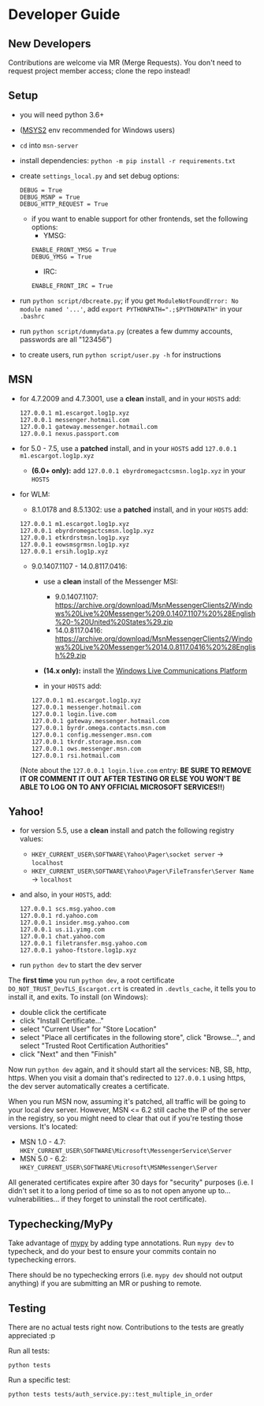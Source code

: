 # Developer Guide

## New Developers

Contributions are welcome via MR (Merge Requests). You don't need to request project member access; clone the repo instead!

## Setup 

- you will need python 3.6+
- ([MSYS2](https://github.com/valtron/llvm-stuff/wiki/Set-up-Windows-dev-environment-with-MSYS2) env recommended for Windows users)
- `cd` into `msn-server`
- install dependencies: `python -m pip install -r requirements.txt`
- create `settings_local.py` and set debug options:
	```
	DEBUG = True
	DEBUG_MSNP = True
	DEBUG_HTTP_REQUEST = True
	```
	- if you want to enable support for other frontends, set the following options:
		- YMSG:
		```
		ENABLE_FRONT_YMSG = True
		DEBUG_YMSG = True
		```
		- IRC:
		```
		ENABLE_FRONT_IRC = True
		```
- run `python script/dbcreate.py`; if you get `ModuleNotFoundError: No module named '...'`, add `export PYTHONPATH=".;$PYTHONPATH"` in your `.bashrc`
- run `python script/dummydata.py` (creates a few dummy accounts, passwords are all "123456")

- to create users, run `python script/user.py -h` for instructions

## MSN

- for 4.7.2009 and 4.7.3001, use a **clean** install, and in your `HOSTS` add:
	```
	127.0.0.1 m1.escargot.log1p.xyz
	127.0.0.1 messenger.hotmail.com
	127.0.0.1 gateway.messenger.hotmail.com
	127.0.0.1 nexus.passport.com
	```
- for 5.0 - 7.5, use a **patched** install, and in your `HOSTS` add `127.0.0.1 m1.escargot.log1p.xyz`
	- **(6.0+ only):** add `127.0.0.1 ebyrdromegactcsmsn.log1p.xyz` in your `HOSTS`
- for WLM:
	- 8.1.0178 and 8.5.1302: use a **patched** install, and in your `HOSTS` add:
	```
	127.0.0.1 m1.escargot.log1p.xyz
	127.0.0.1 ebyrdromegactcsmsn.log1p.xyz
	127.0.0.1 etkrdrstmsn.log1p.xyz
	127.0.0.1 eowsmsgrmsn.log1p.xyz
	127.0.0.1 ersih.log1p.xyz
	```
	- 9.0.1407.1107 - 14.0.8117.0416:
		- use a **clean** install of the Messenger MSI:
			- 9.0.1407.1107: https://archive.org/download/MsnMessengerClients2/Windows%20Live%20Messenger%209.0.1407.1107%20%28English%20-%20United%20States%29.zip
			- 14.0.8117.0416: https://archive.org/download/MsnMessengerClients2/Windows%20Live%20Messenger%2014.0.8117.0416%20%28English%29.zip
		
		- **(14.x only):** install the [Windows Live Communications Platform](http://messenger.jonathankay.com/redir/w3qfe2update/contacts.asp)
		
		- in your `HOSTS` add:
		```
		127.0.0.1 m1.escargot.log1p.xyz
		127.0.0.1 messenger.hotmail.com
		127.0.0.1 login.live.com
		127.0.0.1 gateway.messenger.hotmail.com
		127.0.0.1 byrdr.omega.contacts.msn.com
		127.0.0.1 config.messenger.msn.com
		127.0.0.1 tkrdr.storage.msn.com
		127.0.0.1 ows.messenger.msn.com
		127.0.0.1 rsi.hotmail.com
		```
	
	(Note about the `127.0.0.1 login.live.com` entry: **BE SURE TO REMOVE IT OR COMMENT IT OUT AFTER TESTING OR ELSE YOU WON'T BE ABLE TO LOG ON TO ANY OFFICIAL MICROSOFT SERVICES!!**)

## Yahoo!

- for version 5.5, use a **clean** install and patch the following registry values:
	- `HKEY_CURRENT_USER\SOFTWARE\Yahoo\Pager\socket server` -> `localhost`
	- `HKEY_CURRENT_USER\SOFTWARE\Yahoo\Pager\FileTransfer\Server Name` -> `localhost`

- and also, in your `HOSTS`, add:
	```
	127.0.0.1 scs.msg.yahoo.com
	127.0.0.1 rd.yahoo.com
	127.0.0.1 insider.msg.yahoo.com
	127.0.0.1 us.i1.yimg.com
	127.0.0.1 chat.yahoo.com
	127.0.0.1 filetransfer.msg.yahoo.com
	127.0.0.1 yahoo-ftstore.log1p.xyz
	```

- run `python dev` to start the dev server

The **first time** you run `python dev`, a root certificate `DO_NOT_TRUST_DevTLS_Escargot.crt` is created in `.devtls_cache`,
it tells you to install it, and exits. To install (on Windows):

- double click the certificate
- click "Install Certificate..."
- select "Current User" for "Store Location"
- select "Place all certificates in the following store", click "Browse...", and select "Trusted Root Certification Authorities"
- click "Next" and then "Finish"

Now run `python dev` again, and it should start all the services: NB, SB, http, https.
When you visit a domain that's redirected to `127.0.0.1` using https, the dev server automatically creates a certificate.

When you run MSN now, assuming it's patched, all traffic will be going to your local dev server.
However, MSN <= 6.2 still cache the IP of the server in the registry, so you might need to clear that out
if you're testing those versions. It's located:

- MSN 1.0 - 4.7: `HKEY_CURRENT_USER\SOFTWARE\Microsoft\MessengerService\Server`
- MSN 5.0 - 6.2: `HKEY_CURRENT_USER\SOFTWARE\Microsoft\MSNMessenger\Server`

All generated certificates expire after 30 days for "security" purposes (i.e. I didn't
set it to a long period of time so as to not open anyone up to... vulnerabilities...
if they forget to uninstall the root certificate).

## Typechecking/MyPy

Take advantage of [mypy](https://mypy-lang.org) by adding type annotations.
Run `mypy dev` to typecheck, and do your best to ensure your commits contain no typechecking errors.

There should be no typechecking errors (i.e. `mypy dev` should not output anything) if you are submitting an MR
or pushing to remote.

## Testing

There are no actual tests right now. Contributions to the tests are greatly appreciated :p

Run all tests:

```
python tests
```

Run a specific test:

```
python tests tests/auth_service.py::test_multiple_in_order
```
